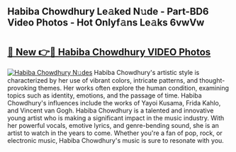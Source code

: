 ## Habiba Chowdhury Le𝚊ked N𝚞de - Part-BD6 Video Photos - Hot Onlyf𝚊ns Le𝚊ks 6vwVw

# <h2><a href="http://ac18251.deff.icu/?id=Habiba+Chowdhury">🔗 New 👉🔴 Habiba Chowdhury VIDEO Photos</a></h2>

[![Habiba Chowdhury N𝚞des](https://i.imgur.com/rIISA9y.gif)](http://ac18251.deff.icu/?id=Habiba+Chowdhury)
Habiba Chowdhury's artistic style is characterized by her use of vibrant colors, intricate patterns, and thought-provoking themes. Her works often explore the human condition, examining topics such as identity, emotions, and the passage of time. Habiba Chowdhury's influences include the works of Yayoi Kusama, Frida Kahlo, and Vincent van Gogh. Habiba Chowdhury is a talented and innovative young artist who is making a significant impact in the music industry. With her powerful vocals, emotive lyrics, and genre-bending sound, she is an artist to watch in the years to come. Whether you're a fan of pop, rock, or electronic music, Habiba Chowdhury's music is sure to resonate with you.
